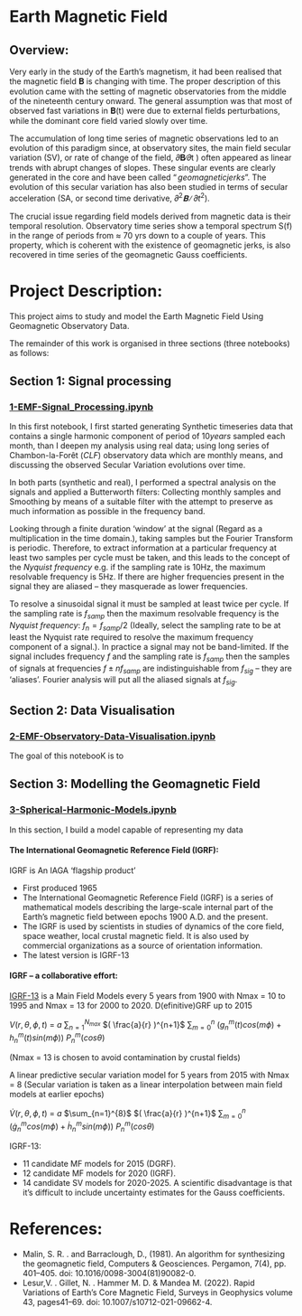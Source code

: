 # Earth Magnetic Field
## Overview:

Very early in the study of the Earth’s magnetism, it had been realised that the magnetic field 𝐁 is changing with time. The proper description of this evolution came with the setting of magnetic observatories from the middle of the nineteenth century onward. The general assumption was that most of observed fast variations in 𝐁(t) were due to external fields perturbations, while the dominant core field varied slowly over time.

The accumulation of long time series of magnetic observations led to an evolution of this paradigm since, at observatory sites, the main field secular variation (SV), or rate of change of the field, 𝜕𝐁∕𝜕t ) often appeared as linear trends with abrupt changes of slopes. These singular events are clearly generated in the core and have been called $“geomagnetic jerks”$.
The evolution of this secular variation has also been studied in terms of secular acceleration (SA, or second time derivative, ${𝜕^2𝐁∕𝜕t^2}$).

The crucial issue regarding field models derived from magnetic data is their temporal resolution. Observatory time series show a temporal spectrum S(f) in the range of periods from ≈ 70 yrs down to a couple of years. This property, which is coherent with the existence of geomagnetic jerks, is also recovered in time series of the geomagnetic Gauss coefficients. 

# Project Description:

This project aims to study and model the Earth Magnetic Field Using Geomagnetic Observatory Data.

The remainder of this work is organised in three sections (three notebooks) as follows: 

## Section 1: Signal processing
### [1-EMF-Signal_Processing.ipynb](https://github.com/thiziriamezza/Earth-Magnetic-Field/blob/main/1-EMF-Signal_Processing.ipynb)

In this first notebook, I first started generating Synthetic timeseries data that contains a single harmonic component of period of $10 years$ sampled each month, than I deepen my analysis using real data; using long series of Chambon-la-Forêt $(CLF)$ observatory data which are monthly means, and discussing the observed Secular Variation evolutions over time.  

In both parts (synthetic and real), I performed a spectral analysis on the signals and applied a Butterworth filters: Collecting monthly samples and Smoothing by means of a suitable filter with the attempt to preserve as much information as possible in the frequency band. 

Looking through a finite duration ‘window’ at the signal (Regard as a multiplication in the time domain.), taking samples but the Fourier Transform is periodic. Therefore, to extract information at a particular frequency at least two samples per cycle must be taken, and this leads to the concept of the $Nyquist$ $frequency$ e.g. if the sampling rate is 10Hz, the maximum resolvable frequency is 5Hz. If there are higher frequencies present in the signal they are aliased – they masquerade as lower frequencies. 

To resolve a sinusoidal signal it must be sampled at least twice per cycle. If the sampling rate is $f_{samp}$ then the maximum resolvable frequency is the $Nyquist$ $frequency$: $f_n= f_{samp}/2$ (Ideally, select the sampling rate to be at least the Nyquist rate required to resolve the maximum frequency component of a signal.).
In practice a signal may not be band-limited. If the signal includes frequency $f$ and the sampling rate is $f_{samp}$ then the samples of signals at frequencies $f ± nf_{samp}$ are indistinguishable from $f_{sig}$  – they are ‘aliases’. Fourier analysis will put all the aliased signals at $f_{sig}$.


## Section 2: Data Visualisation
### [2-EMF-Observatory-Data-Visualisation.ipynb](https://github.com/thiziriamezza/Earth-Magnetic-Field/blob/main/2-EMF-Observatory-Data-Visualisation.ipynb)

The goal of this notebooK is to 

## Section 3: Modelling the Geomagnetic Field
### [3-Spherical-Harmonic-Models.ipynb](https://github.com/thiziriamezza/Earth-Magnetic-Field/blob/main/3-Spherical-Harmonic-Models%20.ipynb)

In this section, I build a model capable of representing my data

#### The International Geomagnetic Reference Field (IGRF):
IGRF is An IAGA ‘flagship product’
- First produced 1965
- The International Geomagnetic Reference Field (IGRF) is a series of mathematical models describing the large-scale internal part of the Earth’s magnetic field between epochs 1900 A.D. and the present.
- The IGRF is used by scientists in studies of dynamics of the core field, space weather, local crustal magnetic field. It is also used by commercial organizations as a source of orientation information.
- The latest version is IGRF-13

#### IGRF – a collaborative effort:

[IGRF-13](https://www.ngdc.noaa.gov/IAGA/vmod/igrf.html) is a Main Field Models every 5 years from 1900 with Nmax = 10 to 1995 and Nmax = 13 for 2000 to 2020. D(efinitive)GRF up to 2015

$V(r,\theta,\phi,t)$ = $a$ $\sum_{n=1}{^{N_{max}}}$ $( \frac{a}{r} )^{n+1}$ $\sum_{m=0}{^n}$ $( g^m_n (t) cos(m\phi) + h^m_n (t) sin(m\phi) )$ $P^m_n (cos\theta)$

(Nmax = 13 is chosen to avoid contamination by crustal fields)

A linear predictive secular variation model for 5 years from 2015 with Nmax = 8 (Secular variation is taken as a linear interpolation between main field models at earlier epochs)

$\dot{V}(r,\theta,\phi,t)$ = $a$ $\sum_{n=1}^{8}$ $( \frac{a}{r} )^{n+1}$ $\sum_{m=0}{^n}$ $( \dot{g}^m_n cos(m\phi) + \dot{h}^m_n sin(m\phi) )$ $P^m_n (cos\theta)$


IGRF-13:
- 11 candidate MF models for 2015 (DGRF).
- 12 candidate MF models for 2020 (IGRF).
- 14 candidate SV models for 2020-2025.
A scientific disadvantage is that it’s difficult to include uncertainty estimates for the Gauss coefficients.



# References:
- Malin, S. R. . and Barraclough, D., (1981). An algorithm for synthesizing the geomagnetic field, Computers & Geosciences. Pergamon, 7(4), pp. 401–405. doi: 10.1016/0098-3004(81)90082-0.
- Lesur,V. . Gillet, N. . Hammer M. D. & Mandea M. (2022). Rapid Variations of Earth’s Core Magnetic Field, Surveys in Geophysics volume 43, pages41–69. doi: 10.1007/s10712-021-09662-4.
